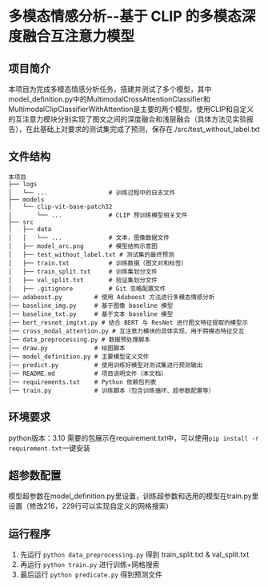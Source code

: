 # 多模态情感分析--基于 CLIP 的多模态深度融合互注意力模型

## 项目简介
本项目为完成多模态情感分析任务，搭建并测试了多个模型，其中model_definition.py中的MultimodalCrossAttentionClassifier和MultimodalClipClassifierWithAttention是主要的两个模型，使用CLIP和自定义的互注意力模块分别实现了图文之间的深度融合和浅层融合（具体方法见实验报告），在此基础上对要求的测试集完成了预测，保存在./src/test_without_label.txt
## 文件结构
```
本项目
├── logs
│   └── ...                 # 训练过程中的日志文件
├── models
│   └── clip-vit-base-patch32
│       └── ...             # CLIP 预训练模型相关文件
├── src
│   ├── data
│   │   └── ...             # 文本，图像数据文件
│   ├── model_arc.png       # 模型结构示意图
│   ├── test_without_label.txt # 测试集的最终预测
│   ├── train.txt           # 训练数据（图文对和标签）
│   ├── train_split.txt     # 训练集划分文件
│   ├── val_split.txt       # 验证集划分文件
│   ├── .gitignore          # Git 忽略配置文件
│── adaboost.py         # 使用 Adaboost 方法进行多模态情感分析
│── baseline_img.py     # 基于图像 baseline 模型
│── baseline_txt.py     # 基于文本 baseline 模型
│── bert_resnet_imgtxt.py # 结合 BERT 与 ResNet 进行图文特征提取的模型示
│── cross_modal_attention.py # 互注意力模块的具体实现，用于跨模态特征交互
│── data_preprocessing.py # 数据预处理脚本
│── draw.py             # 绘图脚本
│── model_definition.py # 主要模型定义文件 
│── predict.py          # 使用训练好模型对测试集进行预测输出
│── README.md           # 项目说明文件（本文档）
│── requirements.txt    # Python 依赖包列表
│── train.py            # 训练脚本（包含训练循环、超参数配置等）
```
## 环境要求
python版本：3.10
需要的包展示在requirement.txt中，可以使用```pip install -r requirement.txt```一键安装
## 超参数配置
模型超参数在model_definition.py里设置，训练超参数和选用的模型在train.py里设置（修改216，229行可以实现自定义的网格搜索）
## 运行程序
1) 先运行 ```python data_preprocessing.py``` 得到 train_split.txt & val_split.txt
2) 再运行 ```python train.py``` 进行训练+网格搜索
3) 最后运行 ```python predicate.py``` 得到预测文件